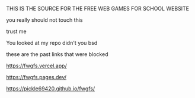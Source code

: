 THIS IS THE SOURCE FOR THE FREE WEB GAMES FOR SCHOOL WEBSITE

you really should not touch this

trust me

You looked at my repo didn't you bsd

these are the past links that were blocked

https://fwgfs.vercel.app/

https://fwgfs.pages.dev/

https://pickle69420.github.io/fwgfs/
